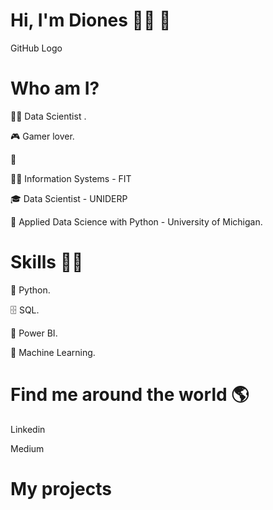 # Hi, I'm Diones 👩‍💻 👋
GitHub Logo

# Who am I?
👩‍💻 Data Scientist .

🎮 Gamer lover.

🌱

👩‍🎓 Information Systems - FIT

🎓 Data Scientist - UNIDERP

🍾 Applied Data Science with Python - University of Michigan.


# Skills 👩‍💻
🐍 Python.

🗄 SQL.

🧮 Power BI.

🔮 Machine Learning.



# Find me around the world 🌎
Linkedin

Medium

# My projects

